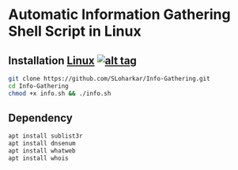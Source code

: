# Automatic Information Gathering Shell Script in Linux


## Installation [Linux](https://wikipedia.org/wiki/Linux) [![alt tag](http://icons.iconarchive.com/icons/dakirby309/simply-styled/32/OS-Linux-icon.png)](https://fr.wikipedia.org/wiki/Linux)
```bash
git clone https://github.com/SLoharkar/Info-Gathering.git
cd Info-Gathering
chmod +x info.sh && ./info.sh
```
## Dependency
```bash
apt install sublist3r
apt install dnsenum
apt install whatweb
apt install whois
```
